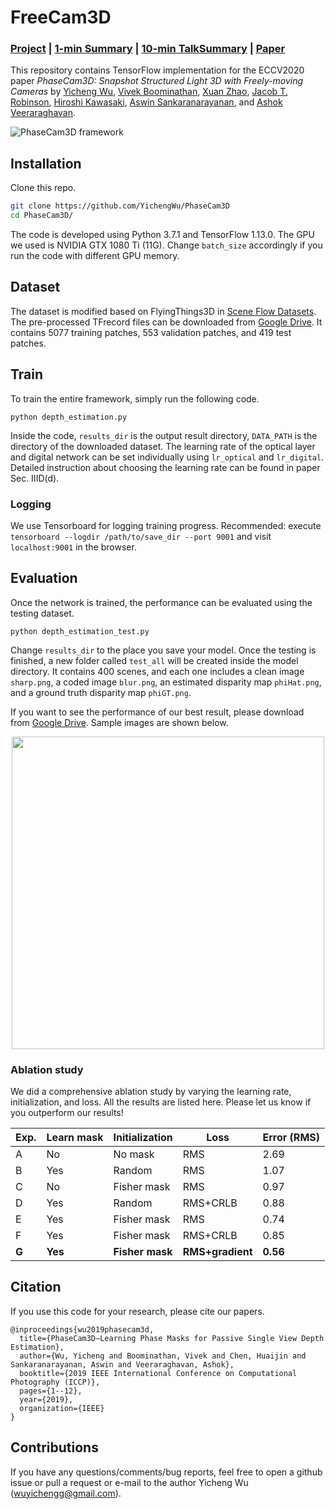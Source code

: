 # FreeCam3D

### [Project](https://yichengwu.github.io/freecam3D/) | [1-min Summary](https://www.youtube.com/watch?v=QCOzSyEeniw) | [10-min TalkSummary](https://www.youtube.com/watch?v=-6AhHc_1sOs) | [Paper](https://drive.google.com/file/d/1P3_ZJYdp_VDuWOQaPuf_2xt0VGWCt7Jg/view?usp=sharing)

This repository contains TensorFlow implementation for the ECCV2020 paper *PhaseCam3D: Snapshot Structured Light 3D with Freely-moving Cameras* by [Yicheng Wu](https://yichengwu.github.io), [Vivek Boominathan](https://vivekboominathan.com/), [Xuan Zhao](https://www.linkedin.com/in/xuan-zhao-94308991/), [Jacob T. Robinson](https://www.robinsonlab.com/jacob-t-robinson), [Hiroshi Kawasaki](http://www.cvg.ait.kyushu-u.ac.jp), [Aswin Sankaranarayanan](http://imagesci.ece.cmu.edu/index.html), and [Ashok Veeraraghavan](https://computationalimaging.rice.edu/).

![PhaseCam3D framework](/figures/PhaseCam3D_framework.png)


## Installation
Clone this repo.
```bash
git clone https://github.com/YichengWu/PhaseCam3D
cd PhaseCam3D/
```
The code is developed using Python 3.7.1 and TensorFlow 1.13.0. The GPU we used is NVIDIA GTX 1080 Ti (11G). Change `batch_size` accordingly if you run the code with different GPU memory.

## Dataset

The dataset is modified based on FlyingThings3D in [Scene Flow Datasets](https://lmb.informatik.uni-freiburg.de/resources/datasets/SceneFlowDatasets.en.html). The pre-processed TFrecord files can be downloaded from [Google Drive](https://drive.google.com/drive/folders/18b1CamTQd6wf2o3kxfL5aqWtWopIDuVG?usp=sharing). It contains 5077 training patches, 553 validation patches, and 419 test patches.

## Train

To train the entire framework, simply run the following code.
```
python depth_estimation.py
```
Inside the code, `results_dir` is the output result directory, `DATA_PATH` is the directory of the downloaded dataset. The learning rate of the optical layer and digital network can be set individually using `lr_optical` and `lr_digital`. Detailed instruction about choosing the learning rate can be found in paper Sec. IIID(d).

### Logging

We use Tensorboard for logging training progress. Recommended: execute `tensorboard --logdir /path/to/save_dir --port 9001` and visit `localhost:9001` in the browser.

## Evaluation

Once the network is trained, the performance can be evaluated using the testing dataset. 
```
python depth_estimation_test.py
```
Change `results_dir` to the place you save your model. Once the testing is finished, a new folder called `test_all` will be created inside the model directory. It contains 400 scenes, and each one includes a clean image `sharp.png`, a coded image `blur.png`, an estimated disparity map `phiHat.png`, and a ground truth disparity map `phiGT.png`.

If you want to see the performance of our best result, please download from [Google Drive](https://drive.google.com/drive/folders/12zqZjkllc9IllSIloOSfJNlkDvHL46Hb?usp=sharing). Sample images are shown below.

<p align="center">
  <img width="500" src="/figures/PhaseCam3D_sim_results.png">
</p>

### Ablation study
We did a comprehensive ablation study by varying the learning rate, initialization, and loss. All the results are listed here. Please let us know if you outperform our results!

Exp.       | Learn mask   | Initialization       | Loss                  | Error (RMS)   |
-----------|--------------|----------------------|-----------------------|---------------|
A          | No           | No mask              | RMS                   | 2.69          |
B          | Yes          | Random               | RMS                   | 1.07          |
C          | No           | Fisher mask          | RMS                   | 0.97          |
D          | Yes          | Random               | RMS+CRLB              | 0.88          |
E          | Yes          | Fisher mask          | RMS                   | 0.74          |
F          | Yes          | Fisher mask          | RMS+CRLB              | 0.85          |
**G**      | **Yes**      | **Fisher mask**      | **RMS+gradient**      | **0.56**      |

## Citation
If you use this code for your research, please cite our papers.
```
@inproceedings{wu2019phasecam3d,
  title={PhaseCam3D—Learning Phase Masks for Passive Single View Depth Estimation},
  author={Wu, Yicheng and Boominathan, Vivek and Chen, Huaijin and Sankaranarayanan, Aswin and Veeraraghavan, Ashok},
  booktitle={2019 IEEE International Conference on Computational Photography (ICCP)},
  pages={1--12},
  year={2019},
  organization={IEEE}
}
```
## Contributions
If you have any questions/comments/bug reports, feel free to open a github issue or pull a request or e-mail to the author Yicheng Wu (wuyichengg@gmail.com).
